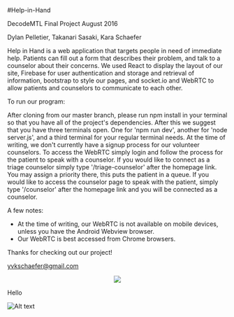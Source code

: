 #Help-in-Hand

DecodeMTL Final Project
August 2016

Dylan Pelletier, Takanari Sasaki, Kara Schaefer

Help in Hand is a web application that targets people in need of immediate help. Patients can 
fill out a form that describes their problem, and talk to a counselor about their concerns. 
We used React to display the layout of our site, Firebase for user authentication and storage 
and retrieval of information, bootstrap to style our pages, and socket.io and WebRTC to allow 
patients and counselors to communicate to each other.



To run our program:

After cloning from our master branch, please run npm install in your terminal so that you 
have all of the project's dependencies. After this we suggest that you have three terminals 
open. One for 'npm run dev', another for 'node server.js', and a third terminal for your regular 
terminal needs. At the time of writing, we don't currently have a signup process for our volunteer 
counselors. To access the WebRTC simply login and follow the process for the patient to speak 
with a counselor. If you would like to connect as a triage counselor simply type '/triage-counselor' 
after the homepage link. You may assign a priority there, this puts the patient in a queue. 
If you would like to access the counselor page to speak with the patient, simply type '/counselor' 
after the homepage link and you will be connected as a counselor.


A few notes:
- At the time of writing, our WebRTC is not available on mobile devices, unless you have the Android 
Webview browser. 
- Our WebRTC is best accessed from Chrome browsers.


Thanks for checking out our project!

yvkschaefer@gmail.com
<p align="center">
    <img src="/files/images/screencapture-help-in-hand.png" />
</p>

Hello

![Alt text](/files/images/screencapture-help-in-hand.png?raw=true)
